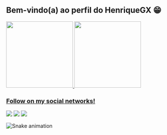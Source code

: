 ## Bem-vindo(a) ao perfil do HenriqueGX 😁

 <div>
   <a href="https://github.com/HenriqueGX">
   <img height="180em" src="https://github-readme-stats.vercel.app/api?username=HenriqueGX&show_icons=true&theme=tokyonight&include_all_commits=true&count_private=true"/>
   <img height="180em" src="https://github-readme-stats.vercel.app/api/top-langs/?username=HenriqueGX&layout=compact&langs_count=6&theme=tokyonight"/>

 
 <br>
 
  ### Follow on my social networks!
 
<div> 
  <a href="https://instagram.com/henriqueghx" target="_blank"><img src="https://img.shields.io/badge/-Instagram-%23E4405F?style=for-the-badge&logo=instagram&logoColor=white" target="_blank"></a> 
  <a href = "mailto:paulowrsilva@gmail.com"><img src="https://img.shields.io/badge/-Gmail-%23333?style=for-the-badge&logo=gmail&logoColor=white" target="_blank"></a>
  <a href="https://www.linkedin.com/in/paulo-henrique" target="_blank"><img src="https://img.shields.io/badge/-LinkedIn-%230077B5?style=for-the-badge&logo=linkedin&logoColor=white" target="_blank"></a> 
 
  ![Snake animation](https://github.com/devemdobro/devemdobro/blob/output/github-contribution-grid-snake.svg)

</div>
